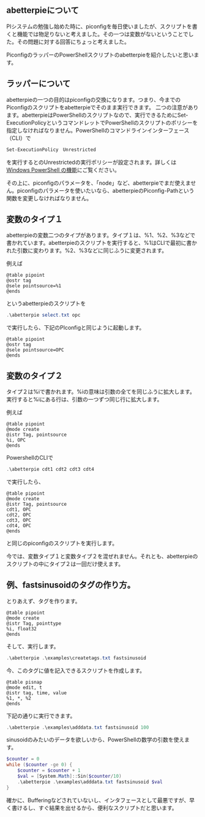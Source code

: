 ## abetterpieについて

PIシステムの勉強し始めた時に、piconfigを毎日使いましたが、スクリプトを書くと機能では物足りないと考えました。その一つは変数がないということでした。その問題に対する回答にちょっと考えました。

PiconfigのラッパーのPowerShellスクリプトのabetterpieを紹介したいと思います。

## ラッパーについて

abetterpieの一つの目的はpiconfigの交換になります。つまり、今までのPiconfigのスクリプトをabetterpieでそのまま実行できます。
	二つの注意があります。abetterpieはPowerShellのスクリプトなので、実行できるためにSet-ExecutionPolicyというコマンドレットでPowerShellのスクリプトのポリシーを指定しなければなりません。PowerShellのコマンドラインインターフェース（CLI）で

```PowerShell
Set-ExecutionPolicy　Unrestricted
```
	
を実行するとのUnrestrictedの実行ポリシーが設定されます。詳しくは[Windows PowerShell の機能](http://technet.microsoft.com/ja-jp/library/ee176961.aspx)にご覧ください。

その上に、piconfigのパラメータを、「node」など、abetterpieでまだ使えません。piconfigのパラメータを使いたいなら、abetterpieのPiconfig-Pathという関数を変更しなければなりません。

## 変数のタイプ１
abetterpieの変数二つのタイプがあります。タイプ１は、%1、%2、%3などで書かれています。abetterpieのスクリプトを実行すると、%1はCLIで最初に書かれた引数に変わります。%2、%3などに同じふうに変更されます。

例えば

```
@table pipoint
@ostr tag
@sele pointsource=%1
@ends
```
というabetterpieのスクリプトを

```PowerShell
.\abetterpie select.txt opc
```

で実行したら、下記のPIconfigと同じように起動します。

	@table pipoint
	@ostr tag
	@sele pointsource=OPC
	@ends

## 変数のタイプ２
タイプ２は%iで書かれます。%iの意味は引数の全てを同じふうに拡大します。実行すると%iにある行は、引数の一つずつ同じ行に拡大します。

例えば

	@table pipoint
	@mode create
	@istr Tag, pointsource
	%i, OPC
	@ends

PowershellのCLIで

```PowerShell
.\abetterpie cdt1 cdt2 cdt3 cdt4
```
で実行したら、

	@table pipoint
	@mode create
	@istr Tag, pointsource
	cdt1, OPC
	cdt2, OPC
	cdt3, OPC
	cdt4, OPC
	@ends

と同じのpiconfigのスクリプトを実行します。

今では、変数タイプ１と変数タイプ２を混ぜれません。それとも、abetterpieのスクリプトの中にタイプ２は一回だけ使えます。

## 例、fastsinusoidのタグの作り方。

とりあえず、タグを作ります。

	@table pipoint
	@mode create
	@istr Tag, pointtype
	%i, float32
	@ends

そして、実行します。

```PowerShell
.\abetterpie .\examples\createtags.txt fastsinusoid
```

今、このタグに値を記入できるスクリプトを作成します。

	@table pisnap
	@mode edit, t
	@istr tag, time, value
	%1, *, %2
	@ends

下記の通りに実行できます。

```PowerShell
.\abetterpie .\examples\adddata.txt fastsinusoid 100
```

sinusoidのみたいのデータを欲しいから、PowerShellの数学の引数を使えます。

```PowerShell
$counter = 0
while ($counter -ge 0) {
	$counter = $counter + 1
	$val = [System.Math]::Sin($counter/10)
	.\abetterpie .\examples\adddata.txt fastsinusoid $val
}
```
確かに、Bufferingなどされていないし、インタフェースとして最悪ですが、早く書けるし、すぐ結果を出せるから、便利なスクリプトだと思います。
